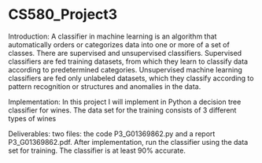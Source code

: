 # CS580_Project3
Introduction:
A classifier in machine learning is an algorithm that automatically orders or categorizes data into one or more of a set of classes. There are supervised and unsupervised classifiers. Supervised classifiers are fed training datasets, from 
which they learn to classify data according to predetermined categories. Unsupervised machine learning classifiers are fed only unlabeled datasets, which they classify according to pattern recognition or structures and anomalies in the data.

Implementation:
In this project I will implement in Python a decision tree classifier for wines. The data set for the training consists of 3 different types of wines

Deliverables:
two files: the code P3_G01369862.py and a report P3_G01369862.pdf. 
After implementation, run the classifier using the data set for training. The classifier is at least 90% accurate.

